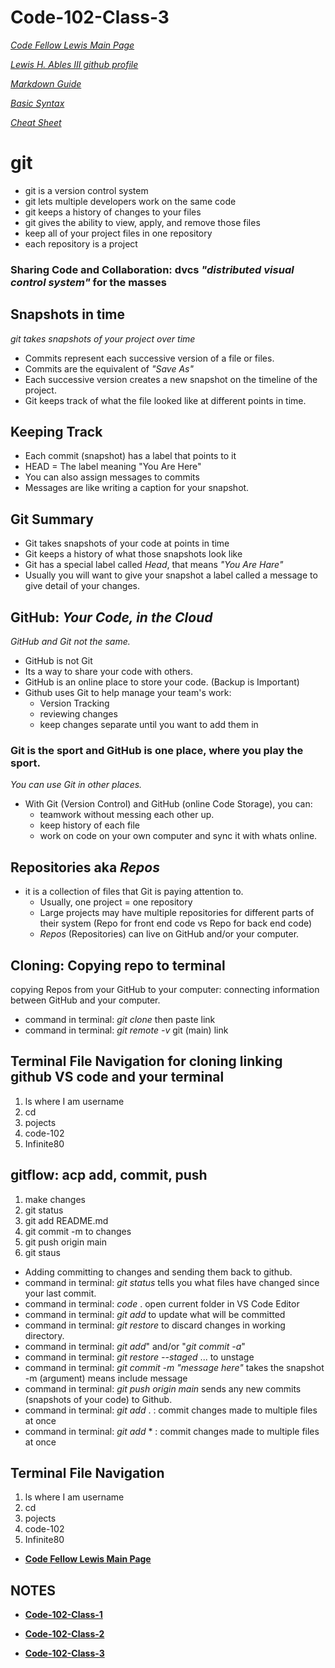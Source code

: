 # Code-102-Class-3

*[Code Fellow Lewis Main Page](https://lewable3d.github.io/Reading-Notes/)*
       
*[Lewis H. Ables III github profile](https://github.com/Lewable3d)*

*[Markdown Guide](https://www.markdownguide.org/getting-started/)*        

*[Basic Syntax](https://www.markdownguide.org/basic-syntax/)*

*[Cheat Sheet](https://github.com/ohmyzsh/ohmyzsh/wiki/Cheatsheet)*

# git 

- git is a version control system
- git lets multiple developers work on the same code
- git keeps a history of changes to your files
- git gives the ability to view, apply, and remove those files
- keep all of your project files in one repository
- each repository is a project

### Sharing Code and Collaboration: dvcs *"distributed visual control system"* for the masses

## Snapshots in time

*git takes snapshots of your project over time*

- Commits represent each successive version of a file or files.
- Commits are the equivalent of *"Save As"*
- Each successive version creates a new snapshot on the timeline of the project.
- Git keeps track of what the file looked like at different points in time.

## Keeping Track

- Each commit (snapshot) has a label that points to it
- HEAD = The label meaning "You Are Here"
- You can also assign messages to commits
- Messages are like writing a caption for your snapshot.

## Git Summary

- Git takes snapshots of your code at points in time
- Git keeps a history of what those snapshots look like
- Git has a special label called *Head*, that means *"You Are Hare"*
- Usually you will want to give your snapshot a label called a message to give detail of your changes.

## GitHub: *Your Code, in the Cloud*

*GitHub and Git not the same.* 

- GitHub is not Git
- Its a way to share your code with others.
- GitHub is an online place to store your code. (Backup is Important)
- Github uses Git to help manage your team's work:
  - Version Tracking
  - reviewing changes
  - keep changes separate until you want to add them in 

### Git is the sport and GitHub is one place, where you play the sport. 
*You can use Git in other places.*
- With Git (Version Control) and GitHub (online Code Storage), you can:
  - teamwork without messing each other up.
  - keep history of each file
  - work on code on your own computer and sync it with whats online.

## Repositories aka *Repos*

- it is a collection of files that Git is paying attention to.
  - Usually, one project = one repository
  - Large projects may have multiple repositories for different parts of their system (Repo for front end code vs Repo for back end code)
  - *Repos* (Repositories) can live on GitHub and/or your computer.

## Cloning: Copying repo to terminal

copying Repos from your GitHub to your computer: connecting information between GitHub and your computer.

- command in terminal: *git clone* then paste link
- command in terminal: *git remote -v*  git (main) link

 ## Terminal File Navigation for cloning linking github VS code and your terminal

1. ls where I am username
2. cd
3. pojects
4. code-102
5. Infinite80

## gitflow: acp add, commit, push 

1. make changes 
2. git status
3. git add README.md
4. git commit -m to changes
5. git push origin main
6. git staus

- Adding committing to changes and sending them back to github.
- command in terminal: *git status* tells you what files have changed since your last commit.
- command in terminal: *code* . open current folder in VS Code Editor
- command in terminal: *git add* <file> to update what will be committed
- command in terminal: *git restore* <file> to discard changes in working directory.
- command in terminal: *git add*" and/or "*git commit -a*"
- command in terminal: *git restore --staged <file>*... to unstage
- command in terminal: *git commit -m "message here"*  takes the snapshot -m (argument) means include message
- command in terminal: *git push origin main* sends any new commits (snapshots of your code) to Github.
- command in terminal: *git add* . : commit changes made to multiple files at once
- command in terminal: *git add* * : commit changes made to multiple files at once

## Terminal File Navigation

1. ls where I am username
2. cd
3. pojects
4. code-102
5. Infinite80

- **[Code Fellow Lewis Main Page](https://lewable3d.github.io/Reading-Notes/)**

## NOTES

- **[Code-102-Class-1](https://lewable3d.github.io/Reading-Notes/Class%2001)**

- **[Code-102-Class-2](https://lewable3d.github.io/Reading-Notes/Class%2002)**

- **[Code-102-Class-3](https://lewable3d.github.io/Reading-Notes/Class%2003)**


